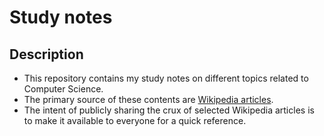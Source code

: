 Study notes
=========

Description
---
- This repository contains my study notes on different topics related to Computer Science. 
- The primary source of these contents are [Wikipedia articles](https://en.wikipedia.org). 
- The intent of publicly sharing the crux of selected Wikipedia articles is to make it available to everyone for a quick reference.


